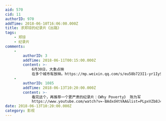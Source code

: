 ```yaml
---
aid: 570
cid: 11
authorID: 970
addTime: 2018-06-10T16:06:00.000Z
title: 求郑琼的纪录片《出路》
tags:
    - 郑琼
    - 纪录片
comments:
    -
        authorID: 3
        addTime: 2018-06-11T00:15:00.000Z
        content: >-
            6月30日，大象点映
            在多个城市有放映。https://mp.weixin.qq.com/s/eu58b723I1-yr1IyS7S4cw
    -
        authorID: 1085
        addTime: 2018-06-13T10:20:00.000Z
        content: >-
            看完这个，再推荐一个更严肃的纪录片：《Why Poverty》 陈为军
            https://www.youtube.com/watch?v=-BAdxd4tVAA&list=PLpxVZb8J42c5jCp3cGI8VaXxW-e0MaOB8
date: 2018-06-13T10:20:00.000Z
category: 影视
---
```



